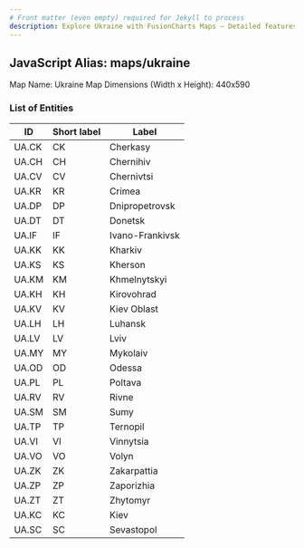 ```yaml
---
# Front matter (even empty) required for Jekyll to process
description: Explore Ukraine with FusionCharts Maps – Detailed features for seamless integration. Try now & enhance your data visualization today! 
---
```


## JavaScript Alias: maps/ukraine

Map Name: Ukraine Map
Dimensions (Width x Height): 440x590

### List of Entities

ID | Short label | Label
---|---|---|
UA.CK|CK|Cherkasy 
UA.CH|CH|Chernihiv  
UA.CV|CV|Chernivtsi  
UA.KR|KR|Crimea  
UA.DP|DP|Dnipropetrovsk  
UA.DT|DT|Donetsk  
UA.IF|IF|Ivano-Frankivsk  
UA.KK|KK|Kharkiv 
UA.KS|KS|Kherson 
UA.KM|KM|Khmelnytskyi 
UA.KH|KH|Kirovohrad
UA.KV|KV|Kiev Oblast
UA.LH|LH|Luhansk
UA.LV|LV|Lviv
UA.MY|MY|Mykolaiv
UA.OD|OD|Odessa
UA.PL|PL|Poltava 
UA.RV|RV|Rivne 
UA.SM|SM|Sumy
UA.TP|TP|Ternopil 
UA.VI|VI|Vinnytsia 
UA.VO|VO|Volyn 
UA.ZK|ZK|Zakarpattia 
UA.ZP|ZP|Zaporizhia 
UA.ZT|ZT|Zhytomyr 
UA.KC|KC|Kiev
UA.SC|SC|Sevastopol
